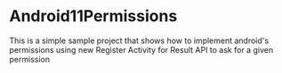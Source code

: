 # Android11Permissions
This is a simple sample project that shows how to implement android's permissions using new Register Activity for Result API to ask for a given permission
